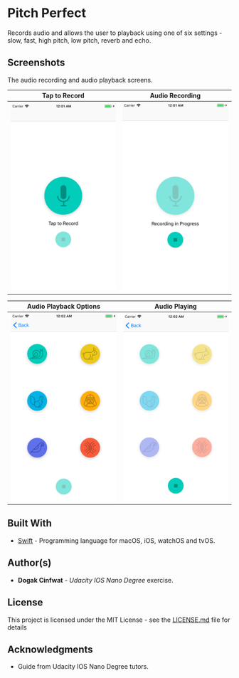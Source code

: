 # Pitch Perfect

Records audio and allows the user to playback using one of six settings - slow, fast, high pitch, low pitch, reverb and echo.

## Screenshots

The audio recording and audio playback screens.

Tap to Record | Audio Recording
:--------------------------:|:-------------------------:
![Welcome](images/PitchPerfect-Welcome.png)|![Welcome](images/PitchPerfect-Recording.png)


Audio Playback Options | Audio Playing
:--------------------------:|:-------------------------:
![Welcome](images/PitchPerfect-Playback.png)|![Welcome](images/PitchPerfect-Playing.png)

## Built With

* [Swift](https://developer.apple.com/swift/) - Programming language for macOS, iOS, watchOS and tvOS. 

## Author(s)

* **Dogak Cinfwat** - *Udacity IOS Nano Degree* exercise.

## License

This project is licensed under the MIT License - see the [LICENSE.md](LICENSE.md) file for details

## Acknowledgments

* Guide from Udacity IOS Nano Degree tutors.
